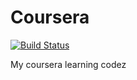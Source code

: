 
# Coursera

[![Build Status](https://travis-ci.com/dominicfarr/UnionFindAlgorithm.svg?branch=master)](https://travis-ci.com/dominicfarr/UnionFindAlgorithm)

My coursera learning codez 
